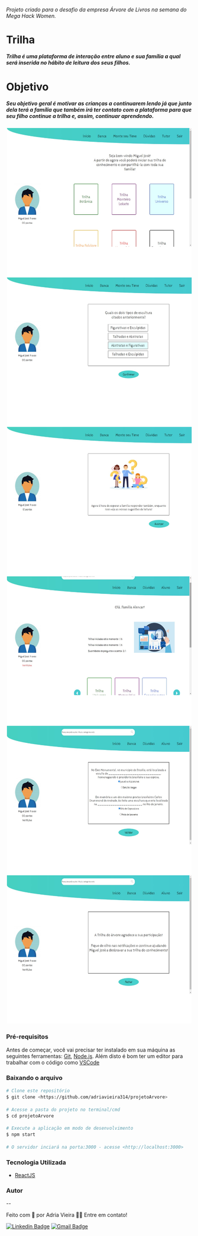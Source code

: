 ###### Projeto criado para o desafio da empresa Árvore de Livros na semana do Mega Hack Women.

# Trilha
##### Trilha é uma plataforma de interação entre aluno e sua família a qual será inserida no hábito de leitura dos seus filhos.

# Objetivo
##### Seu objetivo geral é motivar as crianças a continuarem lendo já que junto dela terá a família que também irá ter contato com a plataforma para que seu filho continue a trilha e, assim, continuar aprendendo.

<p align='center'>
<img src='src/assets/home_aluno.jpg' alt='Home Aluno' width='500px' height='400px' />
<img src='src/assets/trilha_aluno.jpg' alt='Trilha Aluno' width='500px' height='400px' />
<img src='src/assets/tela_de_espera_aluno.jpg' alt='Trilha Aluno' width='500px' height='400px' />
<img src='src/assets/home_tutor.jpg' alt='Trilha Aluno' width='500px' height='400px' />
<img src='src/assets/pergunta_tutor.jpg' alt='Trilha Aluno' width='500px' height='400px' />
<img src='src/assets/validacao_tutor.jpg' alt='Trilha Aluno' width='500px' height='400px' />
</p>

### Pré-requisitos

Antes de começar, você vai precisar ter instalado em sua máquina as seguintes ferramentas:
[Git](https://git-scm.com), [Node.js](https://nodejs.org/en/). 
Além disto é bom ter um editor para trabalhar com o código como [VSCode](https://code.visualstudio.com/)

### Baixando o arquivo

```bash
# Clone este repositório
$ git clone <https://github.com/adriavieira314/projetoArvore>

# Acesse a pasta do projeto no terminal/cmd
$ cd projetoArvore

# Execute a aplicação em modo de desenvolvimento
$ npm start

# O servidor inciará na porta:3000 - acesse <http://localhost:3000>
```

### Tecnologia Utilizada

- [ReactJS](https://pt-br.reactjs.org/)

### Autor
--

Feito com 🏃 por Adria Vieira 👋🏽 Entre em contato!

[![Linkedin Badge](https://img.shields.io/badge/-Adria-blue?style=flat-square&logo=Linkedin&logoColor=white&link=https://https://www.linkedin.com/in/adria-vieira-60070918b/)](https://www.linkedin.com/in/adria-vieira-60070918b/) 
[![Gmail Badge](https://img.shields.io/badge/-adriavieira731@gmail.com-c14438?style=flat-square&logo=Gmail&logoColor=white&link=mailto:adriavieira731@gmail.com)](mailto:adriavieira731@gmail.com)